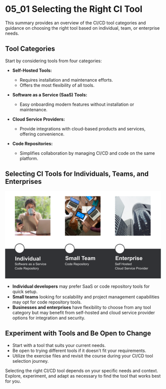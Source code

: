 # 05_01 Selecting the Right CI Tool
This summary provides an overview of the CI/CD tool categories and guidance on choosing the right tool based on individual, team, or enterprise needs.

## Tool Categories
Start by considering tools from four categories:

- **Self-Hosted Tools:**
  - Requires installation and maintenance efforts.
  - Offers the most flexibility of all tools.

- **Software as a Service (SaaS) Tools:**
  - Easy onboarding modern features without installation or maintenance.

- **Cloud Service Providers:**
  - Provide integrations with cloud-based products and services, offering convenience.

- **Code Repositories:**
  - Simplifies collaboration by managing CI/CD and code on the same platform.

## Selecting CI Tools for Individuals, Teams, and Enterprises
![Selecting for Individuals, Teams, and Enterprises](./05_01_selecting_the_right_ci_tool.png)

  - **Individual developers** may prefer SaaS or code repository tools for quick setup.
  - **Small teams** looking for scalability and project management capabilities may opt for code repository tools.
  - **Businesses and enterprises** have flexibility to choose from any tool category but may benefit from self-hosted and cloud service provider options for integration and security.

## Experiment with Tools and Be Open to Change
  - Start with a tool that suits your current needs.
  - Be open to trying different tools if it doesn't fit your requirements.
  - Utilize the exercise files and revisit the course during your CI/CD tool selection journey.

Selecting the right CI/CD tool depends on your specific needs and context. Explore, experiment, and adapt as necessary to find the tool that works best for you.
